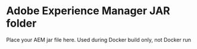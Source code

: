 # Adobe Experience Manager JAR folder

Place your AEM jar file here. Used during Docker build only, not Docker run
